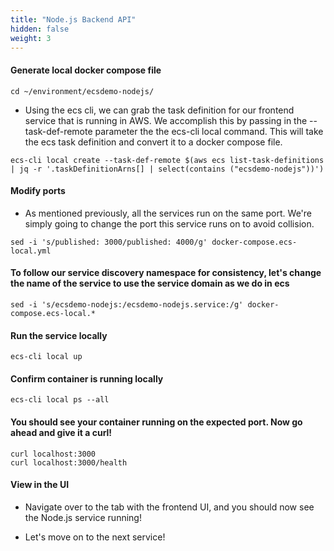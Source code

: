 ```yaml
---
title: "Node.js Backend API"
hidden: false
weight: 3
---
```


#### Generate local docker compose file

```
cd ~/environment/ecsdemo-nodejs/
```

- Using the ecs cli, we can grab the task definition for our frontend service that is running in AWS. We accomplish this by passing in the --task-def-remote parameter the the ecs-cli local command. This will take the ecs task definition and convert it to a docker compose file.

```
ecs-cli local create --task-def-remote $(aws ecs list-task-definitions | jq -r '.taskDefinitionArns[] | select(contains ("ecsdemo-nodejs"))')
```

#### Modify ports

- As mentioned previously, all the services run on the same port. We're simply going to change the port this service runs on to avoid collision.

```
sed -i 's/published: 3000/published: 4000/g' docker-compose.ecs-local.yml
```

#### To follow our service discovery namespace for consistency, let's change the name of the service to use the service domain as we do in ecs

```
sed -i 's/ecsdemo-nodejs:/ecsdemo-nodejs.service:/g' docker-compose.ecs-local.*
```

#### Run the service locally

```
ecs-cli local up
```

#### Confirm container is running locally

```
ecs-cli local ps --all
```

#### You should see your container running on the expected port. Now go ahead and give it a curl!

```
curl localhost:3000
curl localhost:3000/health
```

#### View in the UI

- Navigate over to the tab with the frontend UI, and you should now see the Node.js service running!

- Let's move on to the next service!

